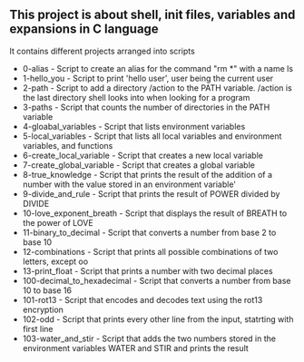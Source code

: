 ## This project is about shell, init files, variables and expansions in C language

It contains different projects arranged into scripts

+ 0-alias - Script to create an alias for the command "rm \*" with a name ls
+ 1-hello_you - Script to print 'hello user', user being the current user
+ 2-path - Script to add a directory /action to the PATH variable. /action is the last directory shell looks into when looking for a program
+ 3-paths - Script that counts the number of directories in the PATH variable
+ 4-gloabal_variables - Script that lists environment variables
+ 5-local_variables - Script that lists all local variables and environment variables, and functions
+ 6-create_local_variable - Script that creates a new local variable
+ 7-create_global_variable - Script that creates a global variable
+ 8-true_knowledge - Script that prints the result of the addition of a number with the value stored in an environment variable'
+ 9-divide_and_rule - Script that prints the result of POWER divided by DIVIDE
+ 10-love_exponent_breath - Script that displays the result of BREATH to the power of LOVE
+ 11-binary_to_decimal - Script that converts a number from base 2 to base 10
+ 12-combinations - Script that prints all possible combinations of two letters, except oo
+ 13-print_float - Script that prints a number with two decimal places
+ 100-decimal_to_hexadecimal - Script that converts a number from base 10 to base 16
+ 101-rot13 - Script that encodes and decodes text using the rot13 encryption
+ 102-odd - Script that prints every other line from the input, statrting with first line
+ 103-water_and_stir - Script that adds the two numbers stored in the environment variables WATER and STIR and prints the result
